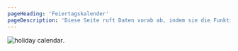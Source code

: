 ```yaml
---
pageHeading: 'Feiertagskalender'
pageDescription: 'Diese Seite ruft Daten vorab ab, indem sie die Funktion getStatcProps() aufruft. Diese Seite ist auch eine geschützte Seite.'
---
```


![holiday calendar](/images/holidays.png "holiday calendar 2022").